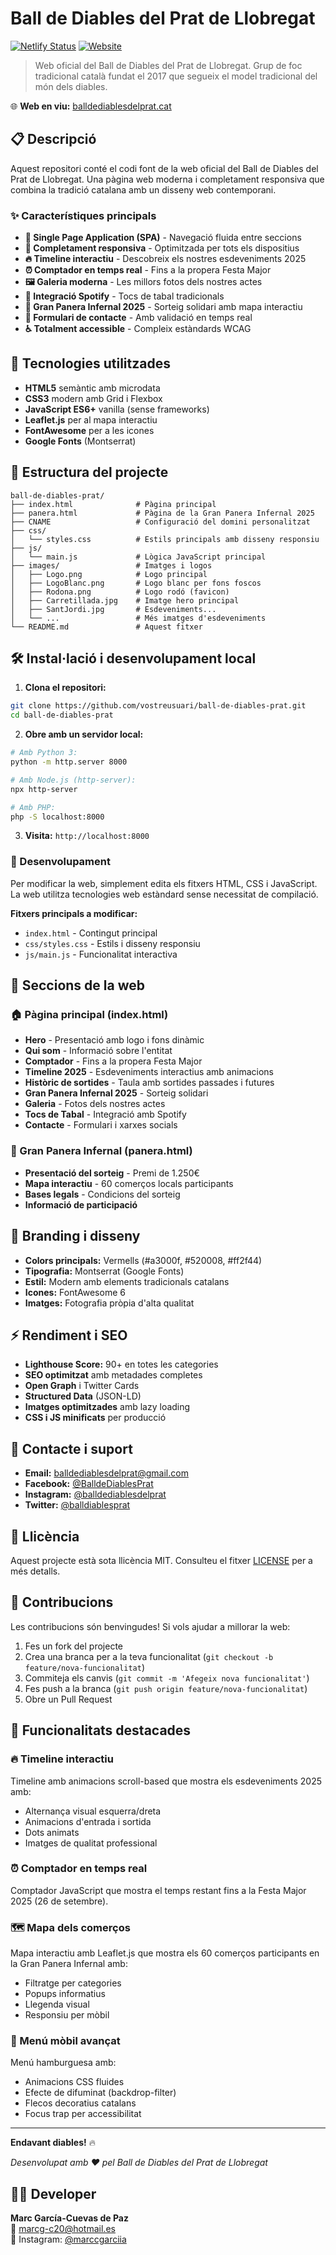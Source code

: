 # Ball de Diables del Prat de Llobregat

[![Netlify Status](https://api.netlify.com/api/v1/badges/your-badge-id/deploy-status)](https://app.netlify.com/sites/your-site-name/deploys)
[![Website](https://img.shields.io/website-up-down-green-red/https/balldediablesdelprat.cat.svg)](https://balldediablesdelprat.cat)

> Web oficial del Ball de Diables del Prat de Llobregat. Grup de foc tradicional català fundat el 2017 que segueix el model tradicional del món dels diables.

🌐 **Web en viu:** [balldediablesdelprat.cat](https://balldediablesdelprat.cat)

## 📋 Descripció

Aquest repositori conté el codi font de la web oficial del Ball de Diables del Prat de Llobregat. Una pàgina web moderna i completament responsiva que combina la tradició catalana amb un disseny web contemporani.

### ✨ Característiques principals

- **🎯 Single Page Application (SPA)** - Navegació fluida entre seccions
- **📱 Completament responsiva** - Optimitzada per tots els dispositius
- **🔥 Timeline interactiu** - Descobreix els nostres esdeveniments 2025
- **⏰ Comptador en temps real** - Fins a la propera Festa Major
- **🖼️ Galeria moderna** - Les millors fotos dels nostres actes
- **🎵 Integració Spotify** - Tocs de tabal tradicionals
- **🎰 Gran Panera Infernal 2025** - Sorteig solidari amb mapa interactiu
- **📧 Formulari de contacte** - Amb validació en temps real
- **♿ Totalment accessible** - Compleix estàndards WCAG

## 🚀 Tecnologies utilitzades

- **HTML5** semàntic amb microdata
- **CSS3** modern amb Grid i Flexbox
- **JavaScript ES6+** vanilla (sense frameworks)
- **Leaflet.js** per al mapa interactiu
- **FontAwesome** per a les icones
- **Google Fonts** (Montserrat)

## 📂 Estructura del projecte

```
ball-de-diables-prat/
├── index.html              # Pàgina principal
├── panera.html             # Pàgina de la Gran Panera Infernal 2025
├── CNAME                   # Configuració del domini personalitzat
├── css/
│   └── styles.css          # Estils principals amb disseny responsiu
├── js/
│   └── main.js             # Lògica JavaScript principal
├── images/                 # Imatges i logos
│   ├── Logo.png            # Logo principal
│   ├── LogoBlanc.png       # Logo blanc per fons foscos
│   ├── Rodona.png          # Logo rodó (favicon)
│   ├── Carretillada.jpg    # Imatge hero principal
│   ├── SantJordi.jpg       # Esdeveniments...
│   └── ...                 # Més imatges d'esdeveniments
└── README.md               # Aquest fitxer
```

## 🛠️ Instal·lació i desenvolupament local

1. **Clona el repositori:**
```bash
git clone https://github.com/vostreusuari/ball-de-diables-prat.git
cd ball-de-diables-prat
```

2. **Obre amb un servidor local:**
```bash
# Amb Python 3:
python -m http.server 8000

# Amb Node.js (http-server):
npx http-server

# Amb PHP:
php -S localhost:8000
```

3. **Visita:** `http://localhost:8000`

### 🔧 Desenvolupament

Per modificar la web, simplement edita els fitxers HTML, CSS i JavaScript. La web utilitza tecnologies web estàndard sense necessitat de compilació.

**Fitxers principals a modificar:**
- `index.html` - Contingut principal
- `css/styles.css` - Estils i disseny responsiu
- `js/main.js` - Funcionalitat interactiva

## 📱 Seccions de la web

### 🏠 Pàgina principal (index.html)
- **Hero** - Presentació amb logo i fons dinàmic
- **Qui som** - Informació sobre l'entitat
- **Comptador** - Fins a la propera Festa Major
- **Timeline 2025** - Esdeveniments interactius amb animacions
- **Històric de sortides** - Taula amb sortides passades i futures
- **Gran Panera Infernal 2025** - Sorteig solidari
- **Galeria** - Fotos dels nostres actes
- **Tocs de Tabal** - Integració amb Spotify
- **Contacte** - Formulari i xarxes socials

### 🎰 Gran Panera Infernal (panera.html)
- **Presentació del sorteig** - Premi de 1.250€
- **Mapa interactiu** - 60 comerços locals participants
- **Bases legals** - Condicions del sorteig
- **Informació de participació**

## 🎨 Branding i disseny

- **Colors principals:** Vermells (#a3000f, #520008, #ff2f44)
- **Tipografia:** Montserrat (Google Fonts)
- **Estil:** Modern amb elements tradicionals catalans
- **Icones:** FontAwesome 6
- **Imatges:** Fotografia pròpia d'alta qualitat

## ⚡ Rendiment i SEO

- **Lighthouse Score:** 90+ en totes les categories
- **SEO optimitzat** amb metadades completes
- **Open Graph** i Twitter Cards
- **Structured Data** (JSON-LD)
- **Imatges optimitzades** amb lazy loading
- **CSS i JS minificats** per producció

## 📧 Contacte i suport

- **Email:** balldediablesdelprat@gmail.com
- **Facebook:** [@BalldeDiablesPrat](https://www.facebook.com/BalldeDiablesPrat/)
- **Instagram:** [@balldediablesdelprat](https://www.instagram.com/balldediablesdelprat/)
- **Twitter:** [@balldiablesprat](https://twitter.com/balldiablesprat)

## 📝 Llicència

Aquest projecte està sota llicència MIT. Consulteu el fitxer [LICENSE](LICENSE) per a més detalls.

## 🤝 Contribucions

Les contribucions són benvingudes! Si vols ajudar a millorar la web:

1. Fes un fork del projecte
2. Crea una branca per a la teva funcionalitat (`git checkout -b feature/nova-funcionalitat`)
3. Commiteja els canvis (`git commit -m 'Afegeix nova funcionalitat'`)
4. Fes push a la branca (`git push origin feature/nova-funcionalitat`)
5. Obre un Pull Request

## 📱 Funcionalitats destacades

### 🔥 Timeline interactiu
Timeline amb animacions scroll-based que mostra els esdeveniments 2025 amb:
- Alternança visual esquerra/dreta
- Animacions d'entrada i sortida
- Dots animats
- Imatges de qualitat professional

### ⏰ Comptador en temps real
Comptador JavaScript que mostra el temps restant fins a la Festa Major 2025 (26 de setembre).

### 🗺️ Mapa dels comerços
Mapa interactiu amb Leaflet.js que mostra els 60 comerços participants en la Gran Panera Infernal amb:
- Filtratge per categories
- Popups informatius
- Llegenda visual
- Responsiu per mòbil

### 📱 Menú mòbil avançat
Menú hamburguesa amb:
- Animacions CSS fluides
- Efecte de difuminat (backdrop-filter)
- Flecos decoratius catalans
- Focus trap per accessibilitat

---

**Endavant diables!** 🔥

*Desenvolupat amb ❤️ pel Ball de Diables del Prat de Llobregat*

## 👨‍💻 Developer

**Marc García-Cuevas de Paz**  
📧 marcg-c20@hotmail.es  
📱 Instagram: [@marccgarciia](https://www.instagram.com/marccgarciia/)